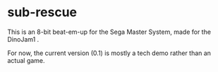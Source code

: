 # sub-rescue

This is an 8-bit beat-em-up for the Sega Master System, made for the DinoJam1 .

For now, the current version (0.1) is mostly a tech demo rather than an actual game.